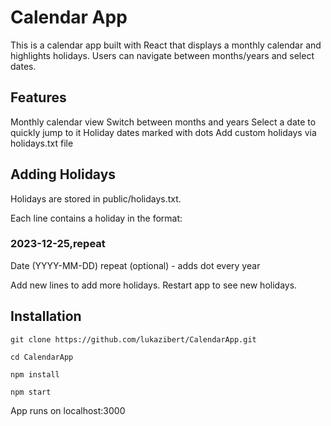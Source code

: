 # Calendar App
This is a calendar app built with React that displays a monthly calendar and highlights holidays. Users can navigate between months/years and select dates.
## Features
Monthly calendar view
Switch between months and years
Select a date to quickly jump to it
Holiday dates marked with dots
Add custom holidays via holidays.txt file
## Adding Holidays
Holidays are stored in public/holidays.txt. 

Each line contains a holiday in the format:

### 2023-12-25,repeat
Date (YYYY-MM-DD)
repeat (optional) - adds dot every year

Add new lines to add more holidays. Restart app to see new holidays.

## Installation
```
git clone https://github.com/lukazibert/CalendarApp.git
```
```
cd CalendarApp
```

```
npm install
```
```
npm start
```
App runs on localhost:3000
